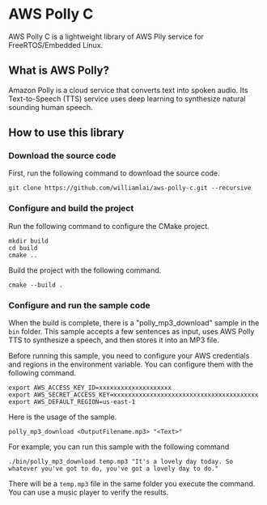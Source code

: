 # AWS Polly C

AWS Polly C is a lightweight library of AWS Plly service for FreeRTOS/Embedded Linux.

## What is AWS Polly?

Amazon Polly is a cloud service that converts text into spoken audio. Its Text-to-Speech (TTS) service uses deep learning to synthesize natural sounding human speech.

## How to use this library

### Download the source code

First, run the following command to download the source code.

```
git clone https://github.com/williamlai/aws-polly-c.git --recursive
```

### Configure and build the project

Run the following command to configure the CMake project.

```
mkdir build
cd build
cmake ..
```

Build the project with the following command.

```
cmake --build .
```

### Configure and run the sample code

When the build is complete, there is a "polly_mp3_download" sample in the `bin` folder. This sample accepts a few sentences as input, uses AWS Polly TTS to synthesize a speech, and then stores it into an MP3 file.

Before running this sample, you need to configure your AWS credentials and regions in the environment variable. You can configure them with the following command.

```
export AWS_ACCESS_KEY_ID=xxxxxxxxxxxxxxxxxxxx
export AWS_SECRET_ACCESS_KEY=xxxxxxxxxxxxxxxxxxxxxxxxxxxxxxxxxxxxxxxx
export AWS_DEFAULT_REGION=us-east-1
```

Here is the usage of the sample.

```
polly_mp3_download <OutputFilename.mp3> "<Text>"
```

For example, you can run this sample with the following command

```
./bin/polly_mp3_download temp.mp3 "It's a lovely day today. So whatever you've got to do, you've got a lovely day to do."
```

There will be a `temp.mp3` file in the same folder you execute the command. You can use a music player to verify the results.
